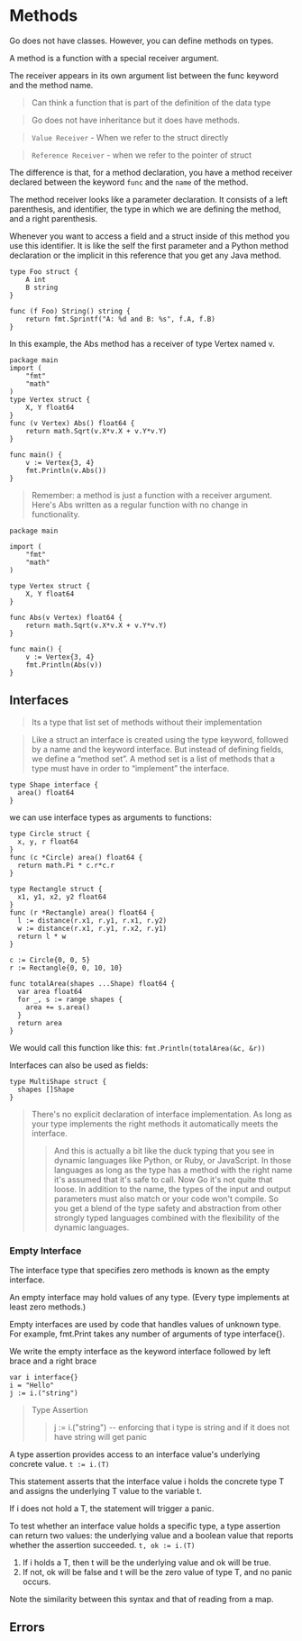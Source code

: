 # Methods
Go does not have classes. However, you can define methods on types.

A method is a function with a special receiver argument.

The receiver appears in its own argument list between the func keyword and the method name.

>Can think a function that is part of the definition of the data type

>Go does not have inheritance but it does have methods.

>`Value Receiver` - When we refer to the struct directly

>`Reference Receiver` - when we refer to the pointer of struct

The difference is that, for a method declaration, you have a method receiver declared between the keyword `func` and the `name` of the method. 

The method receiver looks like a parameter declaration. It consists of a left parenthesis, and identifier, the type in which we are defining the method, and a right parenthesis. 

Whenever you want to access a field and a struct inside of this method you use this identifier. It is like the self the first parameter and a Python method declaration or the implicit in this reference that you get any Java method.

```
type Foo struct {
	A int
	B string
}

func (f Foo) String() string {
	return fmt.Sprintf("A: %d and B: %s", f.A, f.B)
}
```

In this example, the Abs method has a receiver of type Vertex named v. 
```
package main
import (
	"fmt"
	"math"
)
type Vertex struct {
	X, Y float64
}
func (v Vertex) Abs() float64 {
	return math.Sqrt(v.X*v.X + v.Y*v.Y)
}

func main() {
	v := Vertex{3, 4}
	fmt.Println(v.Abs())
}
```

>Remember: a method is just a function with a receiver argument. 
Here's Abs written as a regular function with no change in functionality. 
```
package main

import (
	"fmt"
	"math"
)

type Vertex struct {
	X, Y float64
}

func Abs(v Vertex) float64 {
	return math.Sqrt(v.X*v.X + v.Y*v.Y)
}

func main() {
	v := Vertex{3, 4}
	fmt.Println(Abs(v))
}
```

## Interfaces

>Its a type that list set of methods without their implementation

>Like a struct an interface is created using the type keyword, followed by a name and the keyword interface. But instead of defining fields, we define a “method set”. A method set is a list of methods that a type must have in order to “implement” the interface.

```
type Shape interface {
  area() float64
}
```

we can use interface types as arguments to functions:

```
type Circle struct {
  x, y, r float64
}
func (c *Circle) area() float64 {
  return math.Pi * c.r*c.r
}

type Rectangle struct {
  x1, y1, x2, y2 float64
}
func (r *Rectangle) area() float64 {
  l := distance(r.x1, r.y1, r.x1, r.y2)
  w := distance(r.x1, r.y1, r.x2, r.y1)
  return l * w
}

c := Circle{0, 0, 5}
r := Rectangle{0, 0, 10, 10}
```

```
func totalArea(shapes ...Shape) float64 {
  var area float64
  for _, s := range shapes {
    area += s.area()
  }
  return area
}
```

We would call this function like this: `fmt.Println(totalArea(&c, &r))`

Interfaces can also be used as fields:

```
type MultiShape struct {
  shapes []Shape
}
```
>There's no explicit declaration of interface implementation. As long as your type implements the right methods it automatically meets the interface. 
>>And this is actually a bit like the duck typing that you see in dynamic languages like Python, or Ruby, or JavaScript. In those languages as long as the type has a method with the right name it's assumed that it's safe to call. Now Go it's not quite that loose. In addition to the name, the types of the input and output parameters must also match or your code won't compile. So you get a blend of the type safety and abstraction from other strongly typed languages combined with the flexibility of the dynamic languages.

### Empty Interface

The interface type that specifies zero methods is known as the empty interface.

An empty interface may hold values of any type. (Every type implements at least zero methods.)

Empty interfaces are used by code that handles values of unknown type. For example, fmt.Print takes any number of arguments of type interface{}. 

We write the empty interface as the keyword interface followed by left brace and a right brace
```
var i interface{}
i = "Hello"
j := i.("string")
```

>Type Assertion
>>j := i.("string") -- enforcing that i type is string and if it does not have string will get panic

A type assertion provides access to an interface value's underlying concrete value.
`t := i.(T)`

This statement asserts that the interface value i holds the concrete type T and assigns the underlying T value to the variable t.

If i does not hold a T, the statement will trigger a panic.

To test whether an interface value holds a specific type, a type assertion can return two values: the underlying value and a boolean value that reports whether the assertion succeeded.
`t, ok := i.(T)`

1. If i holds a T, then t will be the underlying value and ok will be true.
2. If not, ok will be false and t will be the zero value of type T, and no panic occurs.

Note the similarity between this syntax and that of reading from a map. 

## Errors